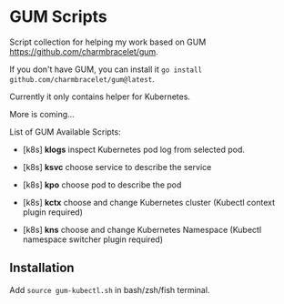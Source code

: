 # GUM Scripts

Script collection for helping my work based on GUM <https://github.com/charmbracelet/gum>.

If you don't have GUM, you can install it `go install github.com/charmbracelet/gum@latest`.

Currently it only contains helper for Kubernetes.

More is coming...

List of GUM Available Scripts:

- [k8s] __klogs__ inspect Kubernetes pod log from selected pod.

- [k8s] __ksvc__ choose service to describe the service

- [k8s] __kpo__ choose pod to describe the pod

- [k8s] __kctx__ choose and change Kubernetes cluster (Kubectl context plugin required)

- [k8s] __kns__ choose and change Kubernetes Namespace (Kubectl namespace switcher plugin required)

## Installation

Add `source gum-kubectl.sh` in bash/zsh/fish terminal.
